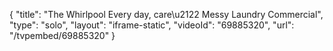 {
    "title": "The Whirlpool Every day, care\u2122 Messy Laundry Commercial",
    "type": "solo",
    "layout": "iframe-static",
    "videoId": "69885320",
    "url": "\/tvpembed\/69885320"
}